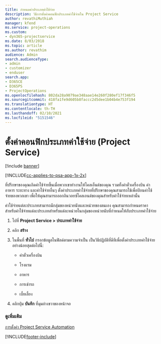 ```yaml
---
title: กำหนดค่าประเภทค่าใช้จ่าย
description: วิธีการตั้งค่าคอนฟิกประเภทค่าใช้จ่ายใน Project Service
author: revathiMuthiah
manager: kfend
ms.service: project-operations
ms.custom:
- dyn365-projectservice
ms.date: 8/03/2018
ms.topic: article
ms.author: revathim
audience: Admin
search.audienceType:
- admin
- customizer
- enduser
search.app:
- D365CE
- D365PS
- ProjectOperations
ms.openlocfilehash: 802da28a9079ae348aae14e260f280ef17f346f5
ms.sourcegitcommit: 418fa1fe9d605b8faccc2d5dee1b04b4e753f194
ms.translationtype: HT
ms.contentlocale: th-TH
ms.lasthandoff: 02/10/2021
ms.locfileid: "5151546"
---
```

# <a name="configure-expense-categories-project-service"></a>ตั้งค่าคอนฟิกประเภทค่าใช้จ่าย (Project Service)

[!include [banner](../includes/psa-now-project-operations.md)]

[!INCLUDE[cc-applies-to-psa-app-1x-2x](../includes/cc-applies-to-psa-app-1x-2x.md)]

ที่ปรึกษาของคุณเกิดค่าใช้จ่ายขึ้นเมื่อพวกเขาทำงานให้ไคลเอ็นต์ของคุณ รวมทั้งค่าตั๋วเครื่องบิน ค่าอาหาร ระยะทาง และค่าใช้จ่ายอื่นๆ ตั้งค่าประเภทค่าใช้จ่ายที่ปรึกษาของคุณสามารถใช้เพื่อป้อนค่าใช้จ่ายของพวกเขา เพื่อให้คุณสามารถออกอินวอยซ์ไคลเอนต์ของคุณสำหรับค่าใช้จ่ายเหล่านั้น  
  
ค่าใช้จ่ายแต่ละประเภทสามารถมีกลุ่มของหน่วยนับและหน่วยของตนเอง คุณสามารถกำหนดราคาสำหรับค่าใช้จ่ายแต่ละประเภทสำหรับแต่ละหน่วยในกลุ่มของหน่วยนับที่กำหนดให้กับประเภทค่าใช้จ่าย  
  
1.  ไปที่ **Project Service > ประเภทค่าใช้จ่าย**  
  
2.  คลิก **สร้าง**  
  
3.  ในพื้นที่ **ทั่วไป** กรอกข้อมูลในฟิลด์ตามความจำเป็น เป็นวิธีปฏิบัติที่ดีทีเพื่อตั้งค่าประเภทค่าใช้จ่ายอย่างน้อยสุดต่อไปนี้:  
  
    -   ค่าตั๋วเครื่องบิน  
  
    -   โรงแรม  
  
    -   อาหาร  
  
    -   การเช่ารถ  
  
    -   เบี้ยเลี้ยง  
  
4.  คลิกปุ่ม **บันทึก** ที่มุมล่างขวาของหน้าจอ  
  
### <a name="see-also"></a>ดูเพิ่มเติม  
 [การตั้งค่า Project Service Automation](../psa/configure.md)


[!INCLUDE[footer-include](../includes/footer-banner.md)]